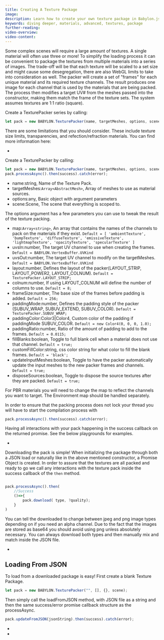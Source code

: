 ```yaml
---
title: Creating A Texture Package
image: 
description: Learn how to create your own texture package in Babylon.js.
keywords: diving deeper, materials, advanced, textures, package
further-reading:
video-overview:
video-content:
---
```


Some complex scenes will require a large amount of textures. A single material will often use three or more! To simplify the loading process it can be convenient to package the textures from multiple materials into a series of images. The trade-off will be that each texture will be scaled to a set size and might cause some desegregation, there are also WebGL limits to take into consideration as well. The packer will create a set of "frames" for each unique material and its required texture channels. The result produces one image for each channel that is used by the materials that are being packed. The process then modifies a target UV# from the meshes passed into the constructor, making them match the frame of the texture sets. The system assumes textures are 1:1 ratio (square).

Create a TexturePacker series by calling:

```javascript
let pack = new BABYLON.TexturePacker(name, targetMeshes, options, scene);
```

There are some limitations that you should consider. These include texture size limits, transparencies, and refection/refraction materials. You can find more information here: <Playground id="#TQ408M" title="Creating A Texture Package" description="Simple example of creating a texture package." image="/img/playgroundsAndNMEs/divingDeeperCreateTexturePackage1.jpg"/>

-   <Playground id="#TQ408M" title="Texture Packer Example 1" description="Simple example of using a texture packer in your scene." image="/img/playgroundsAndNMEs/divingDeeperCreateTexturePackage2.jpg"/>

Create a TexturePacker by calling:

```javascript
let pack = new BABYLON.TexturePacker(name, targetMeshes, options, scene);
pack.processAsync().then(success).catch(error);
```

-   name:string, Name of the Texture Pack.
-   targetMeshes:`Array<AbstractMesh>`, Array of meshes to use as material sources.
-   options:any, Basic object with argument parameters
-   scene:Scene, The scene that everything is scoped to.

The options argument has a few parameters you can use to tweak the result of the texture packing.

-   map:`Array<string>`, An array that contains the names of the channels to pack on the materials if they exist. `Default = [ 'ambientTexture', 'bumpTexture', 'diffuseTexture', 'emissiveTexture', 'lightmapTexture', 'opacityTexture', 'specularTexture' ]`
-   uvsIn:number, The target UV channel to use when creating the frames. `Default = BABYLON.VertexBuffer.UVKind`
-   uvsOut:number, The target UV channel to modify on the targetMeshes. `Default = BABYLON.VertexBuffer.UVKind`
-   layout:number, Defines the layout of the packer(LAYOUT_STRIP, LAYOUT_POWER2, LAYOUT_COLNUM). `Default = TexturePacker.LAYOUT_STRIP;`
-   colnum:number, If using LAYOUT_COLNUM will define the number of columns to use. `Default = 8;`
-   frameSize:number, The base size of the frames before padding is added. `Default = 256;`
-   paddingMode:number, Defines the padding style of the packer (SUBUV_WRAP, SUBUV_EXTEND, SUBUV_COLOR). `Default = TexturePacker.SUBUV_WRAP;`
-   paddingColor:Color3|Color4, Custom color of the padding if paddingMode SUBUV_COLOR. `Default = new Color4(0, 0, 0, 1.0);`
-   paddingRatio:number, Ratio of the amount of padding to add to the frames. `Default = 0.0115;`
-   fillBlanks:boolean, Toggle to full blank cell when a material does not use that channel. `Default = true;`
-   customFillColor:string, css color string for what color to fill the blank frames. `Default = 'black';`
-   updateInputMeshes:boolean, Toggle to have the packer automatically update the input meshes to the new packer frames and channels. `Default = true;`
-   disposeSources:boolean, Toggle to dispose the source textures after they are packed. `Default = true;`

For PBR materials you will need to change the map to reflect the channels you want to target. The Environment map should be handled separately.

In order to ensure that the packing process does not lock your thread you will have to start the compilation process with

```javascript
pack.processAsync().then(success).catch(error);
```

Having all interactions with your pack happening in the success callback on the returned promise. See the below playgrounds for examples.

-   <Playground id="#TQ408M#6" title="Texture Packer Example 2" description="Simple example of using a texture packer in your scene." image="/img/playgroundsAndNMEs/divingDeeperCreateTexturePackage2.jpg"/>

Downloading the pack is simple! When initializing the package through both a JSON load or naturally like in the above mentioned constructor, a Promise Object is created.
In order to assure that the textures are all packed and ready to go we call any interactions with the texture pack inside the success callback of the `then` method.

```javascript

pack.processAsync().then(
    //Success
    ()=>{
        pack.download( type, ?quality);
    }
)
```

You can tell the downloaded to change between jpeg and png image types depending on if you need an alpha channel. Due to the fact that the images are stored as base64 you should avoid using png unless absolutely necessary. You can always download both types and then manually mix and match inside the JSON file.

-   <Playground id="#TQ408M#7" title="Texture Packer Download Example" description="Simple example of changing between jpeg and png depending on alpha channel." image="/img/playgroundsAndNMEs/divingDeeperCreateTexturePackage2.jpg"/>

## Loading From JSON

To load from a downloaded package is easy! First create a blank Texture Package.

```javascript
let pack = new BABYLON.TexturePacker("", [], {}, scene);
```

Then simply call the loadFromJSON method, with JSON file as a string and then the same success/error promise callback structure as the processAsync.

```javascript
pack.updateFromJSON(jsonString).then(success).catch(error);
```

-   <Playground id="#TQ408M#9" title="Texture Packer Load Example" description="Simple example of using the texture packer loader in your scene." image="/img/playgroundsAndNMEs/divingDeeperCreateTexturePackage3.jpg"/>
-   <Playground id="#96CDLA" title="PBR Texture Packer Load Example" description="Simple example of loading a PBR packed texture into your scene." image="/img/playgroundsAndNMEs/divingDeeperCreateTexturePackage4.jpg"/>
